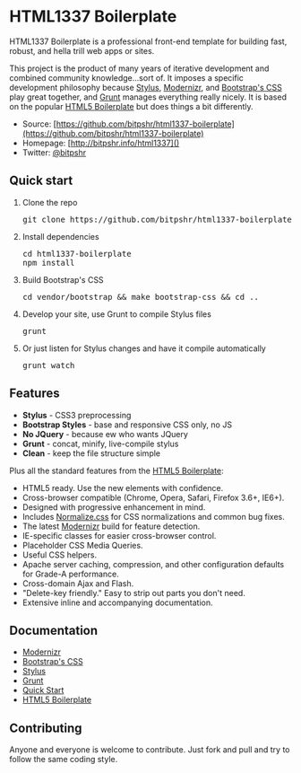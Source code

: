 HTML1337 Boilerplate
=================

HTML1337 Boilerplate is a professional front-end template for building fast, robust, and hella trill web apps or sites. 

This project is the product of many years of iterative development and combined community knowledge...sort of. It imposes a specific development philosophy because [Stylus](http://learnboost.github.com/stylus/), [Modernizr](http://modernizr.com/), and [Bootstrap's CSS](http://twitter.github.com/bootstrap/base-css.html) play great together, and [Grunt](http://gruntjs.com/) manages everything really nicely. It is based on the popular [HTML5 Boilerplate](http://html5boilerplate.com/) but does things a bit differently.

* Source: [https://github.com/bitpshr/html1337-boilerplate](https://github.com/bitpshr/html1337-boilerplate)
* Homepage: [http://bitpshr.info/html1337]()
* Twitter: [@bitpshr](http://twitter.com/bitpshr)

## Quick start
<ol>
	<li>
		Clone the repo
<pre>
git clone https://github.com/bitpshr/html1337-boilerplate.git --recursive
</pre>
	</li>
	<li>
		Install dependencies
<pre>
cd html1337-boilerplate
npm install
</pre>
	</li>
	<li>
		Build Bootstrap's CSS
<pre>
cd vendor/bootstrap && make bootstrap-css && cd ..
</pre>
	</li>
	<li>
		Develop your site, use Grunt to compile Stylus files
<pre>
grunt
</pre>
	</li>
	<li>
		Or just listen for Stylus changes and have it compile automatically
<pre>
grunt watch
</pre>
	</li>
</ol>

## Features

* **Stylus** - CSS3 preprocessing
* **Bootstrap Styles** - base and responsive CSS only, no JS
* **No JQuery** - because ew who wants JQuery
* **Grunt** - concat, minify, live-compile stylus
* **Clean** - keep the file structure simple

Plus all the standard features from the [HTML5 Boilerplate](http://html5boilerplate.com):

* HTML5 ready. Use the new elements with confidence.
* Cross-browser compatible (Chrome, Opera, Safari, Firefox 3.6+, IE6+).
* Designed with progressive enhancement in mind.
* Includes [Normalize.css](http://necolas.github.com/normalize.css/) for CSS
  normalizations and common bug fixes.
* The latest [Modernizr](http://modernizr.com/) build for feature detection.
* IE-specific classes for easier cross-browser control.
* Placeholder CSS Media Queries.
* Useful CSS helpers.
* Apache server caching, compression, and other configuration defaults for
  Grade-A performance.
* Cross-domain Ajax and Flash.
* "Delete-key friendly." Easy to strip out parts you don't need.
* Extensive inline and accompanying documentation.

## Documentation
 * [Modernizr](http://modernizr.com/docs/)
 * [Bootstrap's CSS](http://twitter.github.com/bootstrap/base-css.html)
 * [Stylus](http://learnboost.github.com/stylus/)
 * [Grunt](http://gruntjs.com/getting-started)
 * [Quick Start](https://github.com/bitpshr/html1337-boilerplate#quick-start)
 * [HTML5 Boilerplate](https://github.com/h5bp/html5-boilerplate/blob/v4.1.0/doc/TOC.md)

## Contributing

Anyone and everyone is welcome to contribute. Just fork and pull and try to follow the same coding style.
